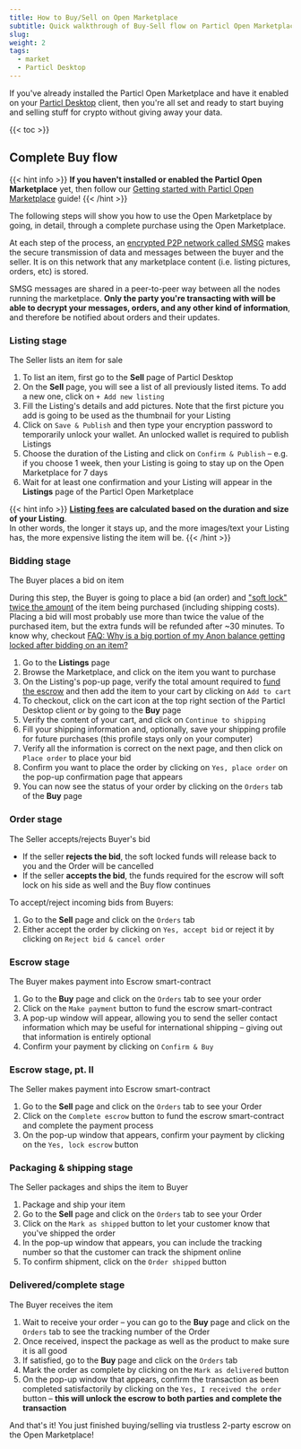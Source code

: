 ```yaml
---
title: How to Buy/Sell on Open Marketplace
subtitle: Quick walkthrough of Buy-Sell flow on Particl Open Marketplace
slug: 
weight: 2
tags:
  - market
  - Particl Desktop
---
```


If you've already installed the Particl Open Marketplace and have it enabled on your [Particl Desktop](/tutorial/wallets/particl-desktop) client, then you're all set and ready to start buying and selling stuff for crypto without giving away your data.

{{< toc >}}

## Complete Buy flow

{{< hint info >}}
**If you haven't installed or enabled the Particl Open Marketplace** yet, then follow our [Getting started with Particl Open Marketplace](/tutorial/marketplace/intro) guide!
{{< /hint >}}

The following steps will show you how to use the Open Marketplace by going, in detail, through a complete purchase using the Open Marketplace.

At each step of the process, an [encrypted P2P network called SMSG](/learn/marketplace/smsg) makes the secure transmission of data and messages between the buyer and the seller. It is on this network that any marketplace content (i.e. listing pictures, orders, etc) is stored.

SMSG messages are shared in a peer-to-peer way between all the nodes running the marketplace. **Only the party you're transacting with will be able to decrypt your messages, orders, and any other kind of information**, and therefore be notified about orders and their updates.


### Listing stage

<lead>The <label type="info">Seller</label> lists an item for sale</lead>

1. To list an item, first go to the **Sell** page of Particl Desktop
1. On the **Sell** page, you will see a list of all previously listed items. To add a new one, click on `+ Add new listing`
1. Fill the Listing's details and add pictures. Note that the first picture you add is going to be used as the thumbnail for your Listing
1. Click on `Save & Publish` and then type your encryption password to temporarily unlock your wallet. An unlocked wallet is required to publish Listings
1. Choose the duration of the Listing and click on `Confirm & Publish` – e.g. if you choose 1 week, then your Listing is going to stay up on the Open Marketplace for 7 days
1. Wait for at least one confirmation and your Listing will appear in the **Listings** page of the Particl Open Marketplace

{{< hint info >}}
**[Listing fees](/learn/marketplace/fees) are calculated based on the duration and size of your Listing**.\
In other words, the longer it stays up, and the more images/text your Listing has, the more expensive listing the item will be.
{{< /hint >}}


### Bidding stage

<lead>The <label type="primary">Buyer</label> places a bid on item</lead>

During this step, the Buyer is going to place a bid (an order) and ["soft lock" twice the amount](/learn/marketplace/mad-escrow) of the item being purchased (including shipping costs). Placing a bid will most probably use more than twice the value of the purchased item, but the extra funds will be refunded after ~30 minutes. To know why, checkout [FAQ: Why is a big portion of my Anon balance getting locked after bidding on an item?](/support/faq/market#why-is-a-big-portion-of-my-anon-balance-getting-locked-after-bidding-on-an-item)

1. Go to the **Listings** page
1. Browse the Marketplace, and click on the item you want to purchase
1. On the Listing's pop-up page, verify the total amount required to [fund the escrow](/learn/marketplace/mad-escrow) and then add the item to your cart by clicking on `Add to cart`
1. To checkout, click on the cart icon at the top right section of the Particl Desktop client _or_ by going to the **Buy** page
1. Verify the content of your cart, and click on `Continue to shipping`
1. Fill your shipping information and, optionally, save your shipping profile for future purchases (this profile stays only on your computer)
1. Verify all the information is correct on the next page, and then click on `Place order` to place your bid
1. Confirm you want to place the order by clicking on `Yes, place order` on the pop-up confirmation page that appears
1. You can now see the status of your order by clicking on the `Orders` tab of the **Buy** page


### Order stage

<lead>The <label type="info">Seller</label> accepts/rejects Buyer's bid</lead>

- If the seller **rejects the bid**, the soft locked funds will release back to you and the Order will be cancelled
- If the seller **accepts the bid**, the funds required for the escrow will soft lock on his side as well and the Buy flow continues

To accept/reject incoming bids from Buyers:

1. Go to the **Sell** page and click on the `Orders` tab
1. Either accept the order by clicking on `Yes, accept bid` or reject it by clicking on `Reject bid & cancel order`


### Escrow stage

<lead>The <label type="primary">Buyer</label> makes payment into Escrow smart-contract</lead>

1. Go to the **Buy** page and click on the `Orders` tab to see your order
1. Click on the `Make payment` button to fund the escrow smart-contract
1. A pop-up window will appear, allowing you to send the seller contact information which may be useful for international shipping – giving out that information is entirely optional
1. Confirm your payment by clicking on `Confirm & Buy`


### Escrow stage, pt. II

<lead>The <label type="info">Seller</label> makes payment into Escrow smart-contract</lead>

1. Go to the **Sell** page and click on the `Orders` tab to see your Order
1. Click on the `Complete escrow` button to fund the escrow smart-contract and complete the payment process
1. On the pop-up window that appears, confirm your payment by clicking on the `Yes, lock escrow` button


### Packaging & shipping stage

<lead>The <label type="info">Seller</label> packages and ships the item to Buyer</lead>

1. Package and ship your item
1. Go to the **Sell** page and click on the `Orders` tab to see your Order
1. Click on the `Mark as shipped` button to let your customer know that you've shipped the order
1. In the pop-up window that appears, you can include the tracking number so that the customer can track the shipment online
1. To confirm shipment, click on the `Order shipped` button


### Delivered/complete stage

<lead>The <label type="primary">Buyer</label> receives the item</lead>

1. Wait to receive your order – you can go to the **Buy** page and click on the `Orders` tab to see the tracking number of the Order
1. Once received, inspect the package as well as the product to make sure it is all good
1. If satisfied, go to the **Buy** page and click on the `Orders` tab
1. Mark the order as complete by clicking on the `Mark as delivered` button
1. On the pop-up window that appears, confirm the transaction as been completed satisfactorily by clicking on the `Yes, I received the order` button – **this will unlock the escrow to both parties and complete the transaction**

And that's it! You just finished buying/selling via trustless 2-party escrow on the Open Marketplace!